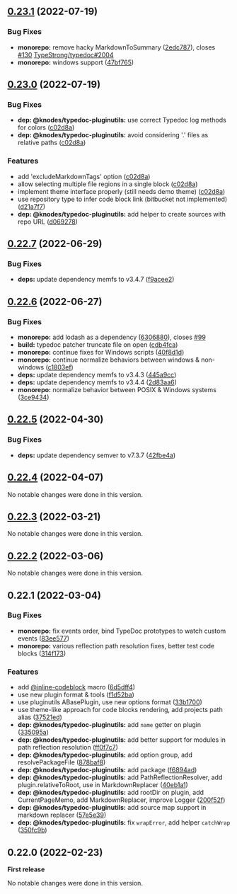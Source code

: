 ## [0.23.1](https://github.com/KnodesCommunity/typedoc-plugins/compare/v0.23.0...v0.23.1) (2022-07-19)


### Bug Fixes

* **monorepo:** remove hacky MarkdownToSummary ([2edc787](https://github.com/KnodesCommunity/typedoc-plugins/commit/2edc78721cf5523b9cdd6d5a41290bb51e8dfed1)), closes [#130](https://github.com/KnodesCommunity/typedoc-plugins/issues/130) [TypeStrong/typedoc#2004](https://github.com/TypeStrong/typedoc/issues/2004)
* **monorepo:** windows support ([47bf765](https://github.com/KnodesCommunity/typedoc-plugins/commit/47bf765ad8c892a2bfda00562f800438f4a268ad))


## [0.23.0](https://github.com/KnodesCommunity/typedoc-plugins/compare/v0.22.7...v0.23.0) (2022-07-19)


### Bug Fixes

* **dep: @knodes/typedoc-pluginutils:** use correct Typedoc log methods for colors ([c02d8a](https://github.com/KnodesCommunity/typedoc-plugins/commit/c02d8a0dad05325005257537bdb405a847e875a5))
* **dep: @knodes/typedoc-pluginutils:** avoid considering '.' files as relative paths ([c02d8a](https://github.com/KnodesCommunity/typedoc-plugins/commit/c02d8a0dad05325005257537bdb405a847e875a5))


### Features

* add 'excludeMarkdownTags' option ([c02d8a](https://github.com/KnodesCommunity/typedoc-plugins/commit/c02d8a0dad05325005257537bdb405a847e875a5))
* allow selecting multiple file regions in a single block ([c02d8a](https://github.com/KnodesCommunity/typedoc-plugins/commit/c02d8a0dad05325005257537bdb405a847e875a5))
* implement theme interface properly (still needs demo theme) ([c02d8a](https://github.com/KnodesCommunity/typedoc-plugins/commit/c02d8a0dad05325005257537bdb405a847e875a5))
* use repository type to infer code block link (bitbucket not implemented) ([d21a7f7](https://github.com/KnodesCommunity/typedoc-plugins/commit/d21a7f7cc53c7b382fc7e14a897b4401f513899e))
* **dep: @knodes/typedoc-pluginutils:** add helper to create sources with repo URL ([d069278](https://github.com/KnodesCommunity/typedoc-plugins/commit/d069278d70398244a5bbf434b27b747c40ef5866))


## [0.22.7](https://github.com/KnodesCommunity/typedoc-plugins/compare/v0.22.6...v0.22.7) (2022-06-29)


### Bug Fixes

* **deps:** update dependency memfs to v3.4.7 ([f9acee2](https://github.com/KnodesCommunity/typedoc-plugins/commit/f9acee29c68c7525a95f40c0982b7b4981f69ab7))


## [0.22.6](https://github.com/KnodesCommunity/typedoc-plugins/compare/v0.22.5...v0.22.6) (2022-06-27)


### Bug Fixes

* **monorepo:** add lodash as a dependency ([6306880](https://github.com/KnodesCommunity/typedoc-plugins/commit/6306880f7c248e2ea1e94adf5bae396702db6661)), closes [#99](https://github.com/KnodesCommunity/typedoc-plugins/issues/99)
* **build:** typedoc patcher truncate file on open ([cdb4fca](https://github.com/KnodesCommunity/typedoc-plugins/commit/cdb4fca980e6ab333498de1cb7c2f5d1880522d5))
* **monorepo:** continue fixes for Windows scripts ([40f8d1d](https://github.com/KnodesCommunity/typedoc-plugins/commit/40f8d1d63bd54f6d68fb28d6a72f3be238799215))
* **monorepo:** continue normalize behaviors between windows & non-windows ([c1803ef](https://github.com/KnodesCommunity/typedoc-plugins/commit/c1803ef30033890e5ee8dbb4f94868c15e1e3805))
* **deps:** update dependency memfs to v3.4.3 ([445a9cc](https://github.com/KnodesCommunity/typedoc-plugins/commit/445a9cc2b588487dc34144130dcc0435e56a37f2))
* **deps:** update dependency memfs to v3.4.4 ([2d83aa6](https://github.com/KnodesCommunity/typedoc-plugins/commit/2d83aa6758ed3f8cf8d32a0953aee641a3ee46df))
* **monorepo:** normalize behavior between POSIX & Windows systems ([3ce9434](https://github.com/KnodesCommunity/typedoc-plugins/commit/3ce9434100e9e87d5af8a9dd6536a8ea93e5342c))


## [0.22.5](https://github.com/KnodesCommunity/typedoc-plugins/compare/v0.22.4...v0.22.5) (2022-04-30)


### Bug Fixes

* **deps:** update dependency semver to v7.3.7 ([42fbe4a](https://github.com/KnodesCommunity/typedoc-plugins/commit/42fbe4a60fd5e008c4d80bc269a4cc2e060c126a))


## [0.22.4](https://github.com/KnodesCommunity/typedoc-plugins/compare/v0.22.3...v0.22.4) (2022-04-07)


No notable changes were done in this version.


## [0.22.3](https://github.com/KnodesCommunity/typedoc-plugins/compare/v0.22.2...v0.22.3) (2022-03-21)


No notable changes were done in this version.


## [0.22.2](https://github.com/KnodesCommunity/typedoc-plugins/compare/v0.22.1...v0.22.2) (2022-03-06)


No notable changes were done in this version.


## 0.22.1 (2022-03-04)


### Bug Fixes

* **monorepo:** fix events order, bind TypeDoc prototypes to watch custom events ([83ee577](https://github.com/KnodesCommunity/typedoc-plugins/commit/83ee5776cea435fd4b5d155d1bd96f99737a5063))
* **monorepo:** various reflection path resolution fixes, better test code blocks ([314f173](https://github.com/KnodesCommunity/typedoc-plugins/commit/314f173d5430f452a9924569db8f38575337c638))


### Features

* add [@inline-codeblock](https://github.com/inline-codeblock) macro ([6d5dff4](https://github.com/KnodesCommunity/typedoc-plugins/commit/6d5dff450bc7e467ed95e88578af75ccbb8c6949))
* use new plugin format & tools ([f1d52ba](https://github.com/KnodesCommunity/typedoc-plugins/commit/f1d52bac0340bf15e65baecee46c022789dffba3))
* use pluginutils ABasePlugin, use new options format ([33b1700](https://github.com/KnodesCommunity/typedoc-plugins/commit/33b17004f75a06495931405b08e093768bf3f50c))
* use theme-like approach for code blocks rendering, add projects path alias ([37521ed](https://github.com/KnodesCommunity/typedoc-plugins/commit/37521ed38ab651bf2f5389fd7a6b0c092555caa7))
* **dep: @knodes/typedoc-pluginutils:** add `name` getter on plugin ([335095a](https://github.com/KnodesCommunity/typedoc-plugins/commit/335095a976ecedab7d1cbb64a2a1de0e4e5e7b79))
* **dep: @knodes/typedoc-pluginutils:** add better support for modules in path reflection resolution ([ff0f7c7](https://github.com/KnodesCommunity/typedoc-plugins/commit/ff0f7c790c627a8308c00c8d5426d402657d11fa))
* **dep: @knodes/typedoc-pluginutils:** add option group, add resolvePackageFile ([878baf8](https://github.com/KnodesCommunity/typedoc-plugins/commit/878baf8f713cd1f307bcde2a909ae0257d835d73))
* **dep: @knodes/typedoc-pluginutils:** add package ([f6894ad](https://github.com/KnodesCommunity/typedoc-plugins/commit/f6894ad003e7f4336407238bc6dea1fd4d9c9101))
* **dep: @knodes/typedoc-pluginutils:** add PathReflectionResolver, add plugin.relativeToRoot, use in MarkdownReplacer ([40eb1a1](https://github.com/KnodesCommunity/typedoc-plugins/commit/40eb1a1c2dca89cae27625f4234316166c652706))
* **dep: @knodes/typedoc-pluginutils:** add rootDir on plugin, add CurrentPageMemo, add MarkdownReplacer, improve Logger ([200f52f](https://github.com/KnodesCommunity/typedoc-plugins/commit/200f52f8417865734c19ed6bc8d91128a2902abe))
* **dep: @knodes/typedoc-pluginutils:** add source map support in markdown replacer ([57e5e39](https://github.com/KnodesCommunity/typedoc-plugins/commit/57e5e3925725e58677038d9b2dc9943ac42b0c96))
* **dep: @knodes/typedoc-pluginutils:** fix `wrapError`, add helper `catchWrap` ([350fc9b](https://github.com/KnodesCommunity/typedoc-plugins/commit/350fc9b9281fce5b7bd7c98253af4a4ef8f66d79))


## 0.22.0 (2022-02-23)


**First release**


No notable changes were done in this version.
